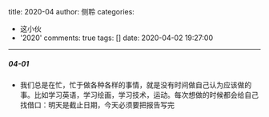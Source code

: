 title: 2020-04
author: 侧聆
categories:
  - 这小伙
  - '2020'
comments: true
tags: []
date: 2020-04-02 19:27:00
---
##### 04-01
* 我们总是在忙，忙于做各种各样的事情，就是没有时间做自己认为应该做的事。比如学习英语，学习绘画，学习技术，运动。每次想做的时候都会给自己找借口：明天是截止日期，今天必须要把报告写完